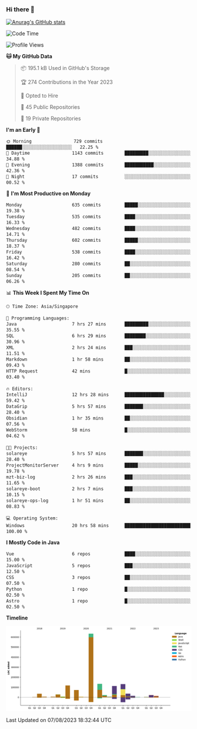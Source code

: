 ### Hi there 👋

[![Anurag's GitHub stats](https://github-readme-stats.vercel.app/api?username=xiumu2017&show_icons=true&theme=radical)](https://github.com/anuraghazra/github-readme-stats)

<!--
**xiumu2017/xiumu2017** is a ✨ _special_ ✨ repository because its `README.md` (this file) appears on your GitHub profile.

Here are some ideas to get you started:

- 🔭 I’m currently working on ...
- 🌱 I’m currently learning ...
- 👯 I’m looking to collaborate on ...
- 🤔 I’m looking for help with ...
- 💬 Ask me about ...
- 📫 How to reach me: ...
- 😄 Pronouns: ...
- ⚡ Fun fact: ...
-->

<!--START_SECTION:waka-->
![Code Time](http://img.shields.io/badge/Code%20Time-1%2C632%20hrs%201%20min-blue)

![Profile Views](http://img.shields.io/badge/Profile%20Views-0-blue)

**🐱 My GitHub Data** 

> 📦 195.1 kB Used in GitHub's Storage 
 > 
> 🏆 274 Contributions in the Year 2023
 > 
> 💼 Opted to Hire
 > 
> 📜 45 Public Repositories 
 > 
> 🔑 19 Private Repositories 
 > 
**I'm an Early 🐤** 

```text
🌞 Morning                729 commits         ██████░░░░░░░░░░░░░░░░░░░   22.25 % 
🌆 Daytime                1143 commits        █████████░░░░░░░░░░░░░░░░   34.88 % 
🌃 Evening                1388 commits        ███████████░░░░░░░░░░░░░░   42.36 % 
🌙 Night                  17 commits          ░░░░░░░░░░░░░░░░░░░░░░░░░   00.52 % 
```
📅 **I'm Most Productive on Monday** 

```text
Monday                   635 commits         █████░░░░░░░░░░░░░░░░░░░░   19.38 % 
Tuesday                  535 commits         ████░░░░░░░░░░░░░░░░░░░░░   16.33 % 
Wednesday                482 commits         ████░░░░░░░░░░░░░░░░░░░░░   14.71 % 
Thursday                 602 commits         █████░░░░░░░░░░░░░░░░░░░░   18.37 % 
Friday                   538 commits         ████░░░░░░░░░░░░░░░░░░░░░   16.42 % 
Saturday                 280 commits         ██░░░░░░░░░░░░░░░░░░░░░░░   08.54 % 
Sunday                   205 commits         ██░░░░░░░░░░░░░░░░░░░░░░░   06.26 % 
```


📊 **This Week I Spent My Time On** 

```text
🕑︎ Time Zone: Asia/Singapore

💬 Programming Languages: 
Java                     7 hrs 27 mins       █████████░░░░░░░░░░░░░░░░   35.55 % 
SQL                      6 hrs 29 mins       ████████░░░░░░░░░░░░░░░░░   30.96 % 
XML                      2 hrs 24 mins       ███░░░░░░░░░░░░░░░░░░░░░░   11.51 % 
Markdown                 1 hr 58 mins        ██░░░░░░░░░░░░░░░░░░░░░░░   09.43 % 
HTTP Request             42 mins             █░░░░░░░░░░░░░░░░░░░░░░░░   03.40 % 

🔥 Editors: 
IntelliJ                 12 hrs 28 mins      ███████████████░░░░░░░░░░   59.42 % 
DataGrip                 5 hrs 57 mins       ███████░░░░░░░░░░░░░░░░░░   28.40 % 
Obsidian                 1 hr 35 mins        ██░░░░░░░░░░░░░░░░░░░░░░░   07.56 % 
WebStorm                 58 mins             █░░░░░░░░░░░░░░░░░░░░░░░░   04.62 % 

🐱‍💻 Projects: 
solareye                 5 hrs 57 mins       ███████░░░░░░░░░░░░░░░░░░   28.40 % 
ProjectMonitorServer     4 hrs 9 mins        █████░░░░░░░░░░░░░░░░░░░░   19.78 % 
mzt-biz-log              2 hrs 26 mins       ███░░░░░░░░░░░░░░░░░░░░░░   11.65 % 
solareye-boot            2 hrs 7 mins        ███░░░░░░░░░░░░░░░░░░░░░░   10.15 % 
solareye-ops-log         1 hr 51 mins        ██░░░░░░░░░░░░░░░░░░░░░░░   08.83 % 

💻 Operating System: 
Windows                  20 hrs 58 mins      █████████████████████████   100.00 % 
```

**I Mostly Code in Java** 

```text
Vue                      6 repos             ████░░░░░░░░░░░░░░░░░░░░░   15.00 % 
JavaScript               5 repos             ███░░░░░░░░░░░░░░░░░░░░░░   12.50 % 
CSS                      3 repos             ██░░░░░░░░░░░░░░░░░░░░░░░   07.50 % 
Python                   1 repo              █░░░░░░░░░░░░░░░░░░░░░░░░   02.50 % 
Astro                    1 repo              █░░░░░░░░░░░░░░░░░░░░░░░░   02.50 % 
```



**Timeline**

![Lines of Code chart](https://raw.githubusercontent.com/xiumu2017/xiumu2017/main/assets/bar_graph.png)


 Last Updated on 07/08/2023 18:32:44 UTC
<!--END_SECTION:waka-->
